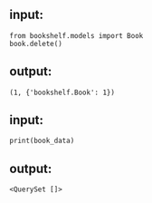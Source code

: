 ## input:
```
from bookshelf.models import Book
book.delete()
```

## output:
```
(1, {'bookshelf.Book': 1})
```

## input:
```
print(book_data)
```

## output:
```
<QuerySet []>
```
